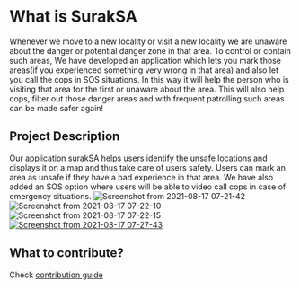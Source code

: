
# What is SurakSA

Whenever we move to a new locality or visit a new locality we are unaware about the danger or potential danger zone in that area. To control or contain such areas, We have developed an application which lets you mark those areas(if you experienced something very wrong in that area) and also let you call the cops in SOS situations. In this way it will help the person who is visiting that area for the first or unaware about the area. This will also help cops, filter out those danger areas and with frequent patrolling such areas can be made safer again!


## Project Description

Our application surakSA helps users identify the unsafe locations and displays it on a map and thus take care of users safety. Users can mark an area as unsafe if they have a bad experience in that area. We have also added an SOS option where users will be able to video call cops in case of emergency situations.
![Screenshot from 2021-08-17 07-21-42](https://user-images.githubusercontent.com/57281769/129651160-ed4de59a-13ee-4c94-8961-2450c0138048.png)
![Screenshot from 2021-08-17 07-22-10](https://user-images.githubusercontent.com/57281769/129651167-d53501d8-f4dd-4ed7-85bd-f6a205739445.png)
![Screenshot from 2021-08-17 07-22-15](https://user-images.githubusercontent.com/57281769/129651170-f51d27b8-226f-4f4b-b668-325882027e7a.png)
[![Screenshot from 2021-08-17 07-27-43](https://user-images.githubusercontent.com/57281769/129651661-18a796e4-fe1c-4f64-9afd-2df34fb002dd.png)](https://www.youtube.com/watch?v=ODFs7-zKC2Q)




## What to contribute?
Check [contribution guide](https://github.com/KukretiShubham/surakSA/blob/main/CONTRIBUTING.md)
